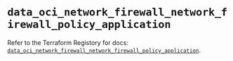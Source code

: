 # `data_oci_network_firewall_network_firewall_policy_application`

Refer to the Terraform Registory for docs: [`data_oci_network_firewall_network_firewall_policy_application`](https://registry.terraform.io/providers/oracle/oci/6.18.0/docs/data-sources/network_firewall_network_firewall_policy_application).

